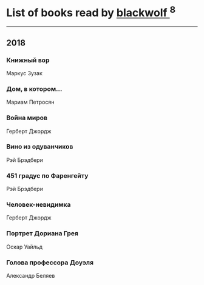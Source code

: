 # List of books read by [blackwolf ](http://vk.com/id236639644)<sup>8</sup>
---

## 2018

### Книжный вор
Маркус Зузак


### Дом, в котором...
Мариам Петросян


### Война миров
Герберт Джордж


### Вино из одуванчиков
Рэй Брэдбери


### 451 градус по Фаренгейту
Рэй Брэдбери


### Человек-невидимка
Герберт Джордж


### Портрет Дориана Грея
Оскар Уайльд


### Голова профессора Доуэля
Александр Беляев



